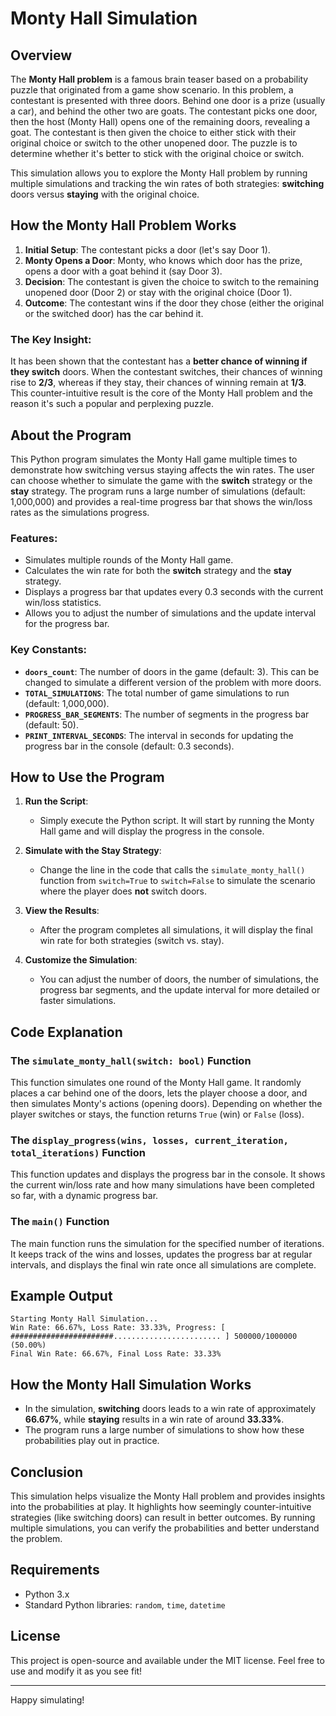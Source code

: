 # Monty Hall Simulation

## Overview

The **Monty Hall problem** is a famous brain teaser based on a probability puzzle that originated from a game show scenario. In this problem, a contestant is presented with three doors. Behind one door is a prize (usually a car), and behind the other two are goats. The contestant picks one door, then the host (Monty Hall) opens one of the remaining doors, revealing a goat. The contestant is then given the choice to either stick with their original choice or switch to the other unopened door. The puzzle is to determine whether it's better to stick with the original choice or switch.

This simulation allows you to explore the Monty Hall problem by running multiple simulations and tracking the win rates of both strategies: **switching** doors versus **staying** with the original choice.

## How the Monty Hall Problem Works

1. **Initial Setup**: The contestant picks a door (let's say Door 1).
2. **Monty Opens a Door**: Monty, who knows which door has the prize, opens a door with a goat behind it (say Door 3).
3. **Decision**: The contestant is given the choice to switch to the remaining unopened door (Door 2) or stay with the original choice (Door 1).
4. **Outcome**: The contestant wins if the door they chose (either the original or the switched door) has the car behind it.

### The Key Insight:
It has been shown that the contestant has a **better chance of winning if they switch** doors. When the contestant switches, their chances of winning rise to **2/3**, whereas if they stay, their chances of winning remain at **1/3**. This counter-intuitive result is the core of the Monty Hall problem and the reason it's such a popular and perplexing puzzle.

## About the Program

This Python program simulates the Monty Hall game multiple times to demonstrate how switching versus staying affects the win rates. The user can choose whether to simulate the game with the **switch** strategy or the **stay** strategy. The program runs a large number of simulations (default: 1,000,000) and provides a real-time progress bar that shows the win/loss rates as the simulations progress.

### Features:
- Simulates multiple rounds of the Monty Hall game.
- Calculates the win rate for both the **switch** strategy and the **stay** strategy.
- Displays a progress bar that updates every 0.3 seconds with the current win/loss statistics.
- Allows you to adjust the number of simulations and the update interval for the progress bar.

### Key Constants:
- **`doors_count`**: The number of doors in the game (default: 3). This can be changed to simulate a different version of the problem with more doors.
- **`TOTAL_SIMULATIONS`**: The total number of game simulations to run (default: 1,000,000).
- **`PROGRESS_BAR_SEGMENTS`**: The number of segments in the progress bar (default: 50).
- **`PRINT_INTERVAL_SECONDS`**: The interval in seconds for updating the progress bar in the console (default: 0.3 seconds).

## How to Use the Program

1. **Run the Script**:
   - Simply execute the Python script. It will start by running the Monty Hall game and will display the progress in the console.

2. **Simulate with the Stay Strategy**:
   - Change the line in the code that calls the `simulate_monty_hall()` function from `switch=True` to `switch=False` to simulate the scenario where the player does **not** switch doors.

3. **View the Results**:
   - After the program completes all simulations, it will display the final win rate for both strategies (switch vs. stay).

4. **Customize the Simulation**:
   - You can adjust the number of doors, the number of simulations, the progress bar segments, and the update interval for more detailed or faster simulations.

## Code Explanation

### The `simulate_monty_hall(switch: bool)` Function
This function simulates one round of the Monty Hall game. It randomly places a car behind one of the doors, lets the player choose a door, and then simulates Monty's actions (opening doors). Depending on whether the player switches or stays, the function returns `True` (win) or `False` (loss).

### The `display_progress(wins, losses, current_iteration, total_iterations)` Function
This function updates and displays the progress bar in the console. It shows the current win/loss rate and how many simulations have been completed so far, with a dynamic progress bar.

### The `main()` Function
The main function runs the simulation for the specified number of iterations. It keeps track of the wins and losses, updates the progress bar at regular intervals, and displays the final win rate once all simulations are complete.

## Example Output

```
Starting Monty Hall Simulation...
Win Rate: 66.67%, Loss Rate: 33.33%, Progress: [ #######################........................ ] 500000/1000000 (50.00%)
Final Win Rate: 66.67%, Final Loss Rate: 33.33%
```

## How the Monty Hall Simulation Works

- In the simulation, **switching** doors leads to a win rate of approximately **66.67%**, while **staying** results in a win rate of around **33.33%**.
- The program runs a large number of simulations to show how these probabilities play out in practice.

## Conclusion

This simulation helps visualize the Monty Hall problem and provides insights into the probabilities at play. It highlights how seemingly counter-intuitive strategies (like switching doors) can result in better outcomes. By running multiple simulations, you can verify the probabilities and better understand the problem.

## Requirements

- Python 3.x
- Standard Python libraries: `random`, `time`, `datetime`

## License

This project is open-source and available under the MIT license. Feel free to use and modify it as you see fit!

---

Happy simulating!